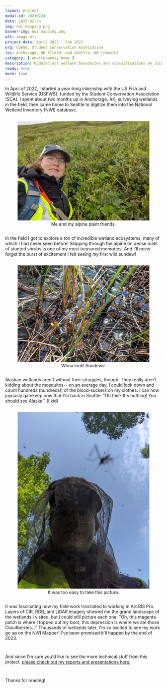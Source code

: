 ```yaml
---
layout: project
modal-id: 20230224
date: 2023-02-24
img: nwi_mapping.png
banner-img: nwi_mapping.png
alt: image-alt
project-date: April 2022 - Feb 2023
org: USFWS, Student Conservation Association
loc: Anchorage, AK (field) and Seattle, WA (remote)
category: [ environment, home ]
description: Updated all wetland boundaries and classifications on Joint Base Elmendorf-Richardson (JBER) for the National Wetlands Inventory (NWI) using ArcGIS Pro. Available on the <a href="https://fwsprimary.wim.usgs.gov/wetlands/apps/wetlands-mapper/">NWI Wetlands Mapper</a> by end of 2023.
ready: true
more: true
---
```


<p style="padding: 0 0em 1em 0em;">In April of 2022, I started a year-long internship with the US Fish and Wildlife Service (USFWS), funded by the Student Conservation Association (SCA). I spent about two months up in Anchorage, AK, surveying wetlands in the field, then came home to Seattle to digitize them into the National Wetland Inventory (NWI) database.</p>
<p></p>

<figure>
    <img class="responsive img-proj-centered" src="img/portfolio/nwi_wetlands_mapping/me-and-the-plants.jpg">
    <figcaption style="text-align:center">Me and my alpine plant friends.</figcaption>
</figure>

<p style="padding: 1em 0em 1em 0em;">In the field I got to explore a ton of incredible wetland ecosystems, many of which I had never seen before! Skipping through the alpine on dense mats of stunted shrubs is one of my most treasured memories. And I'll never forget the burst of excitement I felt seeing my first wild sundew!</p>

<figure>
    <img class="responsive img-proj-centered" src="img/portfolio/nwi_wetlands_mapping/sundews.jpg">
    <figcaption style="text-align:center">Whoa look! Sundews!</figcaption>
</figure>

<p style="padding: 1em 0em 1em 0em;">Alaskan wetlands aren't without their struggles, though. They really aren't kidding about the mosquitos-- on an average day, I could look down and count hundreds (hundreds!) of the blood-suckers on my clothes. I can now joyously gatekeep now that I'm back in Seattle: "Oh this? It's nothing! You should see Alaska." (I kid)</p>

<figure>
    <img class="responsive img-proj-centered" src="img/portfolio/nwi_wetlands_mapping/mosquitos.jpg">
    <figcaption style="text-align:center">It was too easy to take this picture.</figcaption>
</figure>

<p style="padding: 1em 0em 1em 0em;">It was fascinating how my field work translated to working in ArcGIS Pro. Layers of CIR, RGB, and LiDAR imagery showed me the grand landscape of the wetlands I visited, but I could still picture each one: "Oh, this magenta patch is where I topped out my boot, this depression is where we ate those Cloudberries..." Thousands of wetlands later, I'm so excited to see my work go up on the NWI Mapper! I've been promised it'll happen by the end of 2023.</p>

<p style="padding: 1em 0em 1em 0em;">
And since I'm sure you'd like to see the more technical stuff from this project, <a href="{{ site.url }}/writing-samples.html"> please check out my reports and presentations here.</a></p>

<p style="padding: 1em 0em 1em 0em;">
Thanks for reading!
</p>
